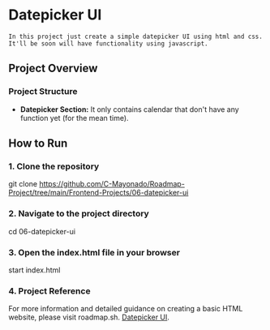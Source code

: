# Datepicker UI
    In this project just create a simple datepicker UI using html and css. It'll be soon will have functionality using javascript.

## Project Overview

### Project Structure
- **Datepicker Section:** It only contains calendar that don't have any function yet (for the mean time).

## How to Run

### 1. Clone the repository

   git clone <https://github.com/C-Mayonado/Roadmap-Project/tree/main/Frontend-Projects/06-datepicker-ui>

### 2. Navigate to the project directory

cd 06-datepicker-ui

### 3. Open the index.html file in your browser

start index.html

### 4. Project Reference

For more information and detailed guidance on creating a basic HTML website, please visit roadmap.sh.
[Datepicker UI](https://roadmap.sh/projects/datepicker-ui).
